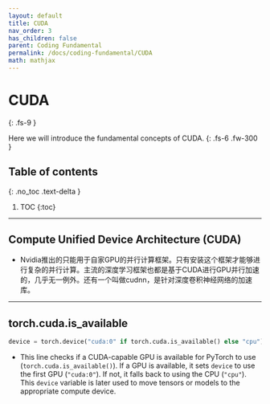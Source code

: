 ```yaml
---
layout: default
title: CUDA
nav_order: 3
has_children: false
parent: Coding Fundamental
permalink: /docs/coding-fundamental/CUDA
math: mathjax
---
```


# CUDA
{: .fs-9 }

Here we will introduce the fundamental concepts of CUDA.
{: .fs-6 .fw-300 }

## Table of contents
{: .no_toc .text-delta }

1. TOC
{:toc}

---

## Compute Unified Device Architecture (CUDA) 

* Nvidia推出的只能用于自家GPU的并行计算框架。只有安装这个框架才能够进行复杂的并行计算。主流的深度学习框架也都是基于CUDA进行GPU并行加速的，几乎无一例外。还有一个叫做cudnn，是针对深度卷积神经网络的加速库。

---
## torch.cuda.is_available
```python
device = torch.device("cuda:0" if torch.cuda.is_available() else "cpu")
```

* This line checks if a CUDA-capable GPU is available for PyTorch to use (`torch.cuda.is_available()`). If a GPU is available, it sets `device` to use the first GPU (`"cuda:0"`). If not, it falls back to using the CPU (`"cpu"`). This `device` variable is later used to move tensors or models to the appropriate compute device.
